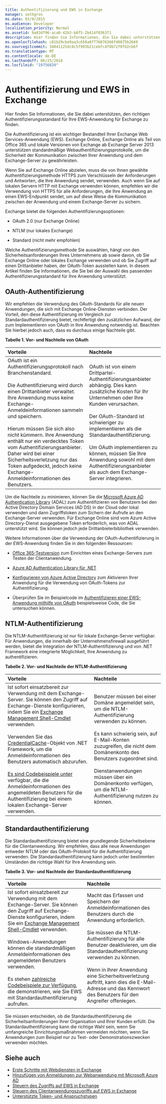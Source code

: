 ```yaml
---
title: Authentifizierung und EWS in Exchange
manager: sethgros
ms.date: 03/9/2015
ms.audience: Developer
localization_priority: Normal
ms.assetid: 9a83df96-aca0-42b3-b8f5-2b414f0363f1
description: Hier finden Sie Informationen, die Sie dabei unterstützen, den richtigen Authentifizierungsstandard für Ihre EWS-Anwendung für Exchange zu finden.
ms.openlocfilehash: c81b29cbe9aa3c658a8f776876366fd0875b2669
ms.sourcegitcommit: 34041125dc8c5f993b21cebfc4f8b72f0fd2cb6f
ms.translationtype: MT
ms.contentlocale: de-DE
ms.lasthandoff: 06/25/2018
ms.locfileid: "19756820"
---
```

# <a name="authentication-and-ews-in-exchange"></a>Authentifizierung und EWS in Exchange

Hier finden Sie Informationen, die Sie dabei unterstützen, den richtigen Authentifizierungsstandard für Ihre EWS-Anwendung für Exchange zu finden.
  
Die Authentifizierung ist ein wichtiger Bestandteil Ihrer Exchange Web Services-Anwendung (EWS). Exchange Online, Exchange Online als Teil von Office 365 und lokale Versionen von Exchange ab Exchange Server 2013 unterstützen standardmäßige Webauthentifizierungsprotokolle, um die Sicherheit der Kommunikation zwischen Ihrer Anwendung und dem Exchange-Server zu gewährleisten.
  
Wenn Sie auf Exchange Online abzielen, muss die von Ihnen gewählte Authentifizierungsmethode HTTPS zum Verschlüsseln der Anforderungen und Antworten, die Ihre Anwendung sendet, verwenden. Auch wenn Sie auf lokalen Servern HTTP mit Exchange verwenden können, empfehlen wir die Verwendung von HTTPS für alle Anforderungen, die Ihre Anwendung an einen EWS-Endpunkt sendet, um auf diese Weise die Kommunikation zwischen der Anwendung und einem Exchange-Server zu sichern.
  
Exchange bietet die folgenden Authentifizierungsoptionen: 
  
- OAuth 2.0 (nur Exchange Online)
    
- NTLM (nur lokales Exchange)
    
- Standard (nicht mehr empfohlen)
    
Welche Authentifizierungsmethode Sie auswählen, hängt von den Sicherheitsanforderungen Ihres Unternehmens ab sowie davon, ob Sie Exchange Online oder lokales Exchange verwenden und ob Sie Zugriff auf einen Drittanbieter haben, der OAuth-Token ausstellen kann. In diesem Artikel finden Sie Informationen, die Sie bei der Auswahl des passenden Authentifizierungsstandard für Ihre Anwendung unterstützt.
  
## <a name="oauth-authentication"></a>OAuth-Authentifizierung

Wir empfehlen die Verwendung des OAuth-Standards für alle neuen Anwendungen, die sich mit Exchange Online-Diensten verbinden. Der Vorteil, den diese Authentifizierung im Vergleich zur Standardauthentifizierung bietet, rechtfertigt den zusätzlichen Aufwand, der zum Implementieren von OAuth in Ihre Anwendung notwendig ist. Beachten Sie hierbei jedoch auch, dass es durchaus einige Nachteile gibt.
  
**Tabelle 1. Vor- und Nachteile von OAuth**

|**Vorteile**|**Nachteile**|
|:-----|:-----|
| OAuth ist ein Authentifizierungsprotokoll nach Branchenstandard.<br/><br/>Die Authentifizierung wird durch einen Drittanbieter verwaltet. Ihre Anwendung muss keine Exchange-Anmeldeinformationen sammeln und speichern.<br/><br/>Hierum müssen Sie sich also nicht kümmern. Ihre Anwendung enthält nur ein verdecktes Token vom Authentifizierungsanbieter. Daher wird bei einer Sicherheitsverletzung nur das Token aufgedeckt, jedoch keine Exchange-Anmeldeinformationen des Benutzers.  <br/> | OAuth ist von einem Drittpartei-Authentifizierungsanbieter abhängig. Dies kann zusätzliche Kosten für Ihr Unternehmen oder Ihre Kunden verursachen.<br/><br/>Der OAuth-Standard ist schwieriger zu implementieren als die Standardauthentifizierung.<br/><br/>Um OAuth implementieren zu können, müssen Sie Ihre Anwendung sowohl mit dem Authentifizierungsanbieter als auch dem Exchange-Server integrieren.  <br/> |
   
Um die Nachteile zu minimieren, können Sie die [Microsoft Azure AD Authentication Library](http://msdn.microsoft.com/library/a03f39fa-7ba4-4182-a98e-55562a64b8f3%28Office.15%29.aspx) (ADAL) zum Authentifizieren von Benutzern bei den Active Directory Domain Services (AD DS) in der Cloud oder lokal verwenden und dann Zugriffstoken zum Sichern der Aufrufe an den Exchange-Server verwenden. Für Exchange Online sind vom Azure Active Directory-Dienst ausgegebene Token erforderlich, was von ADAL unterstützt wird. Sie können jedoch jede Drittanbieterbibliothek verwenden. 
  
Weitere Informationen über die Verwendung der OAuth-Authentifizierung in der EWS-Anwendung finden Sie in den folgenden Ressourcen:
  
- [Office 365-Testversion](http://office.microsoft.com/compare-office-365-for-business-plans-FX102918419.aspx?CR_CC=200061904&amp;WT.srch=1&amp;WT.mc_ID=PS_bing_O365Comm_office%20365%20trial_Text) zum Einrichten eines Exchange-Servers zum Testen der Clientanwendung.
    
- [Azure AD Authentication Library für .NET](http://msdn.microsoft.com/library/a03f39fa-7ba4-4182-a98e-55562a64b8f3%28Office.15%29.aspx)
    
- [Konfigurieren von Azure Active Directory](http://msdn.microsoft.com/library/055e1155-2d4d-4c85-b44e-d406872ba595%28Office.15%29.aspx) zum Aktivieren Ihrer Anwendung für die Verwendung von OAuth-Tokens zur Authentifizierung.
    
- Überprüfen Sie im Beispielcode im [Authentifizieren einer EWS-Anwendung mithilfe von OAuth](how-to-authenticate-an-ews-application-by-using-oauth.md) beispielsweise Code, die Sie untersuchen können. 
    
## <a name="ntlm-authentication"></a>NTLM-Authentifizierung

Die NTLM-Authentifizierung ist nur für lokale Exchange-Server verfügbar. Für Anwendungen, die innerhalb der Unternehmensfirewall ausgeführt werden, bietet die Integration der NTLM-Authentifizierung und von .NET Framework eine integrierte Möglichkeit, Ihre Anwendung zu authentifizieren. 
  
**Tabelle 2. Vor- und Nachteile der NTLM-Authentifizierung**

|**Vorteile**|**Nachteile**|
|:-----|:-----|
| Ist sofort einsatzbereit zur Verwendung mit dem Exchange-Server. Sie können den Zugriff auf Exchange-Dienste konfigurieren, indem Sie ein [Exchange Management Shell-Cmdlet](how-to-control-access-to-ews-in-exchange.md) verwenden.  <br/><br/>Verwenden Sie das [CredentialCache](http://msdn2.microsoft.com/EN-US/library/615e0wsd)-Objekt von .NET Framework, um die Anmeldeinformationen des Benutzers automatisch abzurufen.<br/><br/>[Es sind Codebeispiele unter](http://code.msdn.microsoft.com/office/Exchange-2013-101-Code-3c38582c) verfügbar, die die Anmeldeinformationen des angemeldeten Benutzers für die Authentifizierung bei einem lokalen Exchange-Server verwenden.  <br/> | Benutzer müssen bei einer Domäne angemeldet sein, um die NTLM-Authentifizierung verwenden zu können.<br/><br/>Es kann schwierig sein, auf E-Mail-Konten zuzugreifen, die nicht dem Domänenkonto des Benutzers zugeordnet sind.<br/><br/>Dienstanwendungen müssen über ein Domänenkonto verfügen, um die NTLM-Authentifizierung nutzen zu können.  <br/> |
   
## <a name="basic-authentication"></a>Standardauthentifizierung

Die Standardauthentifizierung bietet eine grundlegende Sicherheitsebene für die Clientanwendung. Wir empfehlen, dass alle neue Anwendungen entweder NTLM oder das OAuth-Protokoll für die Authentifizierung verwenden. Die Standardauthentifizierung kann jedoch unter bestimmten Umständen die richtige Wahl für Ihre Anwendung sein.
  
**Tabelle 3. Vor- und Nachteile der Standardauthentifizierung**

|**Vorteile**|**Nachteile**|
|:-----|:-----|
| Ist sofort einsatzbereit zur Verwendung mit dem Exchange-Server. Sie können den Zugriff auf Exchange-Dienste konfigurieren, indem Sie ein [Exchange Management Shell-Cmdlet](how-to-control-access-to-ews-in-exchange.md) verwenden.  <br/><br/>Windows-Anwendungen können die standardmäßigen Anmeldeinformationen des angemeldeten Benutzers verwenden.<br/><br/>Es stehen [zahlreiche Codebeispiele zur Verfügung](http://code.msdn.microsoft.com/office/Exchange-2013-101-Code-3c38582c), die demonstrieren, wie Sie EWS mit Standardauthentifizierung aufrufen.  <br/> | Macht das Erfassen und Speichern der Anmeldeinformationen des Benutzers durch die Anwendung erforderlich.<br/><br/>Sie müssen die NTLM-Authentifizierung für alle Benutzer deaktivieren, um die Standardauthentifizierung verwenden zu können.<br/><br/>Wenn in Ihrer Anwendung eine Sicherheitsverletzung auftritt, kann dies die E-Mail-Adresse und das Kennwort des Benutzers für den Angreifer offenlegen.  <br/> |
   
Sie müssen entscheiden, ob die Standardauthentifizierung die Sicherheitsanforderungen Ihrer Organisation und Ihrer Kunden erfüllt. Die Standardauthentifizierung kann die richtige Wahl sein, wenn Sie umfangreiche Einrichtungsmaßnahmen vermeiden möchten, wenn Sie Anwendungen zum Beispiel nur zu Test- oder Demonstrationszwecken verwenden möchten.
  
## <a name="see-also"></a>Siehe auch

- [Erste Schritte mit Webdiensten in Exchange](start-using-web-services-in-exchange.md)   
- [Hinzufügen von Anmeldungen zur Webanwendung mit Microsoft Azure AD](http://msdn.microsoft.com/library/055e1155-2d4d-4c85-b44e-d406872ba595%28Office.15%29.aspx)    
- [Steuern des Zugriffs auf EWS in Exchange](how-to-control-access-to-ews-in-exchange.md)    
- [Steuern des Clientanwendungszugriffs auf EWS in Exchange](controlling-client-application-access-to-ews-in-exchange.md)    
- [Unterstützte Token- und Anspruchstypen](http://msdn.microsoft.com/library/9d35e4bc-7b72-49d1-b723-5464eee6be2c%28Office.15%29.aspx)
    

